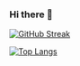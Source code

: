 ### Hi there 👋

[![GitHub Streak](http://github-readme-streak-stats.herokuapp.com?user=atepir&theme=dark&background=000000)](https://git.io/streak-stats)

[![Top Langs](https://github-readme-stats.vercel.app/api/top-langs/?username=atepir&layout=compact&theme=vision-friendly-dark)](https://github.com/anuraghazra/github-readme-stats)

